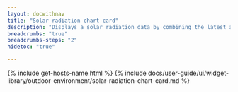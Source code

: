 ```yaml
---
layout: docwithnav
title: "Solar radiation chart card"
description: "Displays a solar radiation data by combining the latest and aggregated values with an optional simplified chart."
breadcrumbs: "true"
breadcrumbs-steps: "2"
hidetoc: "true"

---
```

{% include get-hosts-name.html %}
{% include docs/user-guide/ui/widget-library/outdoor-environment/solar-radiation-chart-card.md %}

